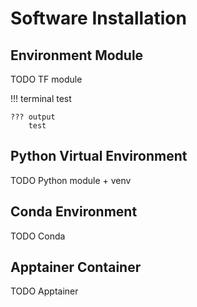 # Software Installation

## Environment Module

TODO TF module

!!! terminal
    test

    ??? output
        test

## Python Virtual Environment

TODO Python module + venv

## Conda Environment

TODO Conda

## Apptainer Container

TODO Apptainer
